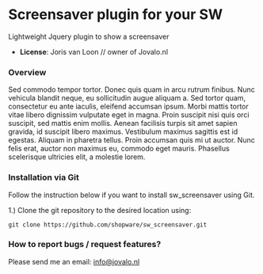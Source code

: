 # Screensaver plugin for your SW

Lightweight Jquery plugin to show a screensaver

- **License**: Joris van Loon // owner of Jovalo.nl

### Overview  

Sed commodo tempor tortor. Donec quis quam in arcu rutrum finibus. Nunc vehicula blandit neque, eu sollicitudin augue aliquam a. Sed tortor quam, consectetur eu ante iaculis, eleifend accumsan ipsum. Morbi mattis tortor vitae libero dignissim vulputate eget in magna. Proin suscipit nisi quis orci suscipit, sed mattis enim mollis. Aenean facilisis turpis sit amet sapien gravida, id suscipit libero maximus. Vestibulum maximus sagittis est id egestas. Aliquam in pharetra tellus. Proin accumsan quis mi ut auctor. Nunc felis erat, auctor non maximus eu, commodo eget mauris. Phasellus scelerisque ultricies elit, a molestie lorem.


### Installation via Git

Follow the instruction below if you want to install sw_screensaver using Git.

1.) Clone the git repository to the desired location using:

    git clone https://github.com/shopware/sw_screensaver.git
    
### How to report bugs / request features?

Please send me an email: info@jovalo.nl

